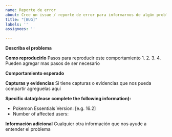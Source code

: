 ```yaml
---
name: Reporte de error
about: Cree un issue / reporte de error para informarnos de algún problema
title: "[BUG]"
labels: ''
assignees: ''

---
```


**Describa el problema**

**Como reproducirlo**
Pasos para reproducir este comportamiento
1. 
2. 
3. 
4. 
Pueden agregar mas pasos de ser necesario

**Comportamiento esperado**

**Capturas y evidencias**
Si tiene capturas o evidencias que nos pueda compartir agreguelas aquí

**Specific data(please complete the following information):**
 - Pokemon Essentials Version: [e.g. 16.2]
 - Number of affected users: 

**Información adicional**
Cualquier otra información que nos ayude a entender el problema
